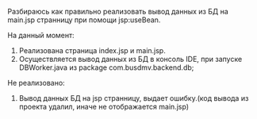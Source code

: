 Разбираюсь как правильно реализовать вывод данных из БД на main.jsp странницу при помощи jsp:useBean.

  На данный момент:
1. Реализована страница index.jsp и main.jsp.
2. Осуществляется вывод данных из БД в консоль IDE, при запуске DBWorker.java из package com.busdmv.backend.db;

  Не реализовано:
1. Вывод данных БД на jsp странницу, выдает ошибку.(код вывода из проекта удалил, иначе не отображается main.jsp)
